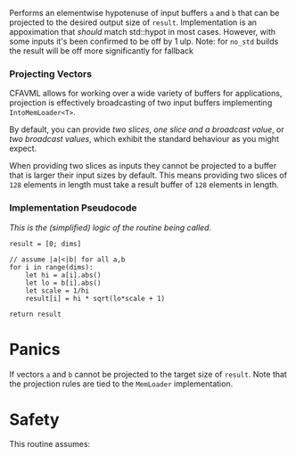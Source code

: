 Performs an elementwise hypotenuse of input buffers `a` and `b` that can
be projected to the desired output size of `result`. Implementation is an appoximation that
_should_ match std::hypot in most cases. However, with some inputs it's been confirmed to be off by 1 ulp. Note: for `no_std` builds the result will be off more significantly for fallback

### Projecting Vectors

CFAVML allows for working over a wide variety of buffers for applications, projection is effectively
broadcasting of two input buffers implementing `IntoMemLoader<T>`.

By default, you can provide _two slices_, _one slice and a broadcast value_, or _two broadcast values_,
which exhibit the standard behaviour as you might expect.

When providing two slices as inputs they cannot be projected to a buffer
that is larger their input sizes by default. This means providing two slices
of `128` elements in length must take a result buffer of `128` elements in length.

### Implementation Pseudocode

_This is the (simplified) logic of the routine being called._

```ignore
result = [0; dims]

// assume |a|<|b| for all a,b
for i in range(dims):
    let hi = a[i].abs()
    let lo = b[i].abs()
    let scale = 1/hi
    result[i] = hi * sqrt(lo*scale + 1)

return result
```

# Panics

If vectors `a` and `b` cannot be projected to the target size of `result`.
Note that the projection rules are tied to the `MemLoader` implementation.

# Safety

This routine assumes:
